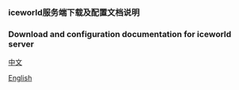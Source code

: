 ### iceworld服务端下载及配置文档说明
### Download and configuration documentation for iceworld server

<a href="https://github.com/xyz8808/iceworld_server_document/blob/main/README_Chinese.md">中文</a>


<a href="https://github.com/xyz8808/iceworld_server_document/blob/main/README_English.md">English</a>
